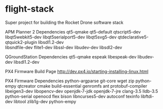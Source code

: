 # flight-stack
Super project for building the Rocket Drone software stack

APM Planner 2 Dependencies
	qt5-qmake 
	qt5-default
	qtscript5-dev
	libqt5webkit5-dev
	libqt5serialport5-dev
 	libqt5svg5-dev 
 	qtdeclarative5-qtquick2-plugin
	libsdl1.2-dev  
	libsndfile-dev
	flite1-dev 
	libssl-dev
	libudev-dev
	libsdl2-dev

QGroundStation Dependencies
	qt5-qmake 
	espeak
	libespeak-dev
	libudev-dev 
	libsdl1.2-dev

PX4 Firmware Build Page
	http://dev.px4.io/starting-installing-linux.html

PX4 Firmware Dependencies
	python-argparse 
	git-core 
	wget 
	zip
	python-empy 
	qtcreator 
	cmake 
	build-essential 
	genromfs
	ant 
	protobuf-compiler 
	libeigen3-dev 
	libopencv-dev 
	openjdk-7-jdk 
	openjdk-7-jre 
	clang-3.5 
	lldb-3.5
	python-serial 
	openocd 
    flex 
    bison 
    libncurses5-dev 
    autoconf 
    texinfo 
    libftdi-dev 
    libtool 
    zlib1g-dev
    python-empy

